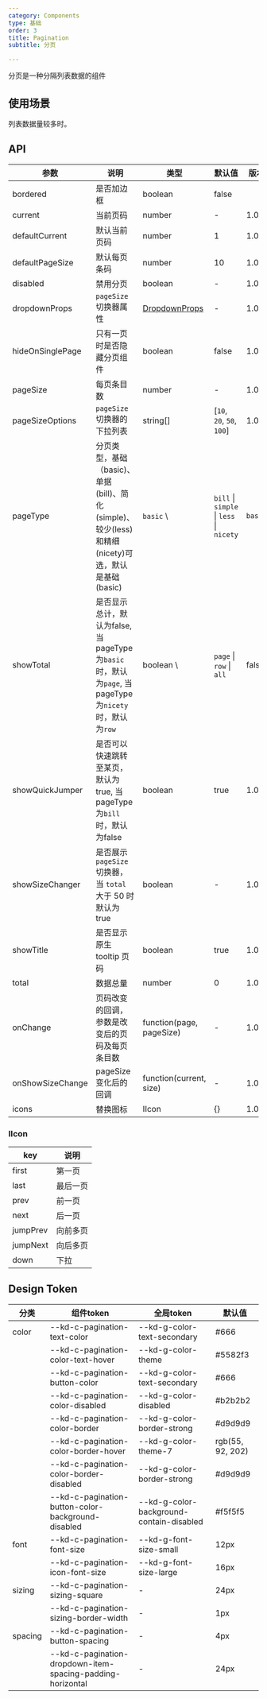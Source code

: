 ```yaml
---
category: Components
type: 基础
order: 3
title: Pagination
subtitle: 分页

---
```


分页是一种分隔列表数据的组件

## 使用场景
列表数据量较多时。

## API

| 参数               | 说明                                                                          | 类型                                         | 默认值 | 版本 |
|------------------|-----------------------------------------------------------------------------|--------------------------------------------| --- | --- |
| bordered         | 是否加边框                                                                       | boolean                                    | false |  |
| current          | 当前页码                                                                        | number                                     | - | 1.0.0 |
| defaultCurrent   | 默认当前页码                                                                      | number                                     | 1 | 1.0.0 |
| defaultPageSize  | 默认每页条码                                                                      | number                                     | 10 | 1.0.0 |
| disabled         | 禁用分页                                                                        | boolean                                    | - | 1.0.0 |
| dropdownProps    | `pageSize` 切换器属性                                                            | [DropdownProps](/components/dropdown/#API) | - | 1.0.0 |
| hideOnSinglePage | 只有一页时是否隐藏分页组件                                                               | boolean                                    | false | 1.0.0 |
| pageSize         | 每页条目数                                                                       | number                                     | - | 1.0.0 |
| pageSizeOptions  | `pageSize` 切换器的下拉列表                                                         | string\[]                                  | \[`10`, `20`, `50`, `100`] | 1.0.0 |
| pageType         | 分页类型，基础（basic)、单据(bill)、简化(simple)、较少(less)和精细(nicety)可选，默认是基础(basic)       | `basic` \                                  | `bill` \| `simple` \| `less` \| `nicety` | `basic` | 1.0.0 |
| showTotal        | 是否显示总计，默认为false, 当pageType为`basic`时，默认为`page`, 当pageType为`nicety`时，默认为`row` | boolean \                                  | `page` \| `row` \| `all` | false | 1.0.0 |
| showQuickJumper  | 是否可以快速跳转至某页，默认为true, 当pageType为`bill`时，默认为false                             | boolean                                    | true | 1.0.0 |
| showSizeChanger  | 是否展示 `pageSize` 切换器，当 `total` 大于 50 时默认为 true                               | boolean                                    | - | 1.0.0 |
| showTitle        | 是否显示原生 tooltip 页码                                                           | boolean                                    | true | 1.0.0 |
| total            | 数据总量                                                                        | number                                     | 0 | 1.0.0 |
| onChange         | 页码改变的回调，参数是改变后的页码及每页条目数                                                     | function(page, pageSize)                   | - | 1.0.0 |
| onShowSizeChange | pageSize 变化后的回调                                                             | function(current, size)                    | - | 1.0.0 |
| icons            | 替换图标                                                                        | IIcon                                  | {} | 1.0.0 |

### IIcon

| key      | 说明   |
|----------|------|
| first    | 第一页  |
| last     | 最后一页 |
| prev     | 前一页  |
| next     | 后一页  |
| jumpPrev | 向前多页 |
| jumpNext | 向后多页 |
| down     | 下拉   |


## Design Token

| 分类 | 组件token | 全局token | 默认值 |
| --- | --- | --- | --- |
| color | --kd-c-pagination-text-color | --kd-g-color-text-secondary | #666 |
|  | --kd-c-pagination-color-text-hover | --kd-g-color-theme | #5582f3 |
|  | --kd-c-pagination-button-color | --kd-g-color-text-secondary | #666 |
|  | --kd-c-pagination-color-disabled | --kd-g-color-disabled | #b2b2b2 |
|  | --kd-c-pagination-color-border | --kd-g-color-border-strong | #d9d9d9 |
|  | --kd-c-pagination-color-border-hover | --kd-g-color-theme-7 | rgb(55, 92, 202) |
|  | --kd-c-pagination-color-border-disabled | --kd-g-color-border-strong | #d9d9d9 |
|  | --kd-c-pagination-button-color-background-disabled | --kd-g-color-background-contain-disabled | #f5f5f5 |
| font | --kd-c-pagination-font-size | --kd-g-font-size-small | 12px |
|  | --kd-c-pagination-icon-font-size | --kd-g-font-size-large | 16px |
| sizing | --kd-c-pagination-sizing-square | - | 24px |
|  | --kd-c-pagination-sizing-border-width | - | 1px |
| spacing | --kd-c-pagination-button-spacing | - | 4px |
|  | --kd-c-pagination-dropdown-item-spacing-padding-horizontal | - | 24px |
